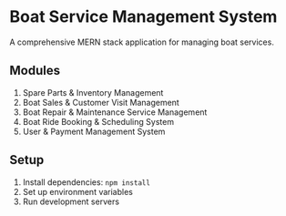 # Boat Service Management System

A comprehensive MERN stack application for managing boat services.

## Modules
1. Spare Parts & Inventory Management
2. Boat Sales & Customer Visit Management
3. Boat Repair & Maintenance Service Management
4. Boat Ride Booking & Scheduling System
5. User & Payment Management System

## Setup
1. Install dependencies: `npm install`
2. Set up environment variables
3. Run development servers 